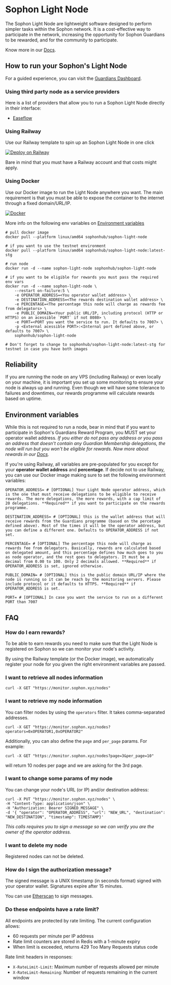 
# Sophon Light Node

The Sophon Light Node are lightweight software designed to perform simpler tasks within the Sophon network. It is a cost-effective way to participate in the network, increasing the opportunity for Sophon Guardians to be rewarded, and for the community to participate.

Know more in our [Docs](https://docs.sophon.xyz/sophon/sophon-guardians-and-nodes/sophon-nodes).

## How to run your Sophon's Light Node

For a guided experience, you can visit the [Guardians Dashboard](https://guardian.sophon.xyz).

### Using third party node as a service providers

Here is a list of providers that allow you to run a Sophon Light Node directly in their interface:
- [Easeflow](https://easeflow.io)

### Using Railway

Use our Railway template to spin up an Sophon Light Node in one click

[![Deploy on Railway](https://railway.app/button.svg)](https://railway.app/template/wEhaxi?referralCode=qB-i6S)

Bare in mind that you must have a Railway account and that costs might apply.

### Using Docker

Use our Docker image to run the Light Node anywhere you want. The main requirement is that you must be able to expose the container to the internet through a fixed domain/URL/IP.

[![Docker](https://cdn.icon-icons.com/icons2/2530/PNG/128/dockerhub_button_icon_151899.png)](https://hub.docker.com/r/sophonhub/sophon-light-node)

More info on the following env variables on [Environment variables](#environment-variables)

```
# pull docker image
docker pull --platform linux/amd64 sophonhub/sophon-light-node

# if you want to use the testnet environment
docker pull --platform linux/amd64 sophonhub/sophon-light-node:latest-stg

# run node
docker run -d --name sophon-light-node sophonhub/sophon-light-node

# if you want to be eligible for rewards you must pass the required env vars
docker run -d --name sophon-light-node \
    --restart on-failure:5 \
    -e OPERATOR_ADDRESS=<You operator wallet address> \
    -e DESTINATION_ADDRESS=<The rewards destination wallet address> \
    -e PERCENTAGE=<The percentage this node will charge as rewards fee from delegators> \
    -e PUBLIC_DOMAIN=<Your public URL/IP, including protocol (HTTP or HTTPS) on an acessible `PORT` if not 8080> \
    -e PORT=<PORT you want the service to run. It defaults to 7007> \
    -p <External acessible PORT>:<Internal port defined above, or defaults to 7007> \
    sophonhub/sophon-light-node

# Don't forget to change to sophonhub/sophon-light-node:latest-stg for testnet in case you have both images
```

## Reliability
If you are running the node on any VPS (including Railway) or even locally on your machine, it is important you set up some monitoring to ensure your node is always up and running. Even though we will have some tolerance to failures and downtimes, our rewards programme will calculate rewards based on uptime.

## Environment variables

While this is not required to run a node, bear in mind that if you want to participate in Sophon's Guardians Reward Program, you MUST set your operator wallet address. *If you either do not pass any address or you pass an address that doesn't contain any Guardian Membership delegations, the node will run but you won't be eligible for rewards. Now more about rewards in our [Docs](https://docs.sophon.xyz/sophon/sophon-guardians-and-nodes/node-rewards).*

If you're using Railway, all variables are pre-populated for you except for your **operator wallet address** and **percentage**. 
If decide not to use Railway, you can use our Docker image making sure to set the following environment variables:
```
OPERATOR_ADDRESS= # [OPTIONAL] Your Light Node operator address, which is the one that must receive delegations to be eligible to receive rewards. The more delegations, the more rewards, with a cap limit of 20 delegations. **Required** if you want to participate on the rewards programme.

DESTINATION_ADDRESS= # [OPTIONAL] this is the wallet address that will receive rewards from the Guardians programme (based on the percetage defined above). Most of the times it will be the operator address, but you can define a different one. Defaults to OPERATOR_ADDRESS if not set.

PERCENTAGE= # [OPTIONAL] The percentage this node will charge as rewards fee from delegators. Basically, rewards are calculated based on delegated amount, and this percentage defines how much goes to you as node operator, and the rest goes to delegators. It must be a decimal from 0.00 to 100. Only 2 decimals allowed. **Required** if OPERATOR_ADDRESS is set, ignored otherwise.

PUBLIC_DOMAIN= # [OPTIONAL] this is the public domain URL/IP where the node is running so it can be reach by the monitoring servers. Please include protocol or it defaults to HTTPS. **Required** if OPERATOR_ADDRESS is set.

PORT= # [OPTIONAL] In case you want the service to run on a different PORT than 7007
```

## FAQ

### How do I earn rewards?
To be able to earn rewards you need to make sure that the Light Node is registered on Sophon so we can monitor your node's activity.

By using the Railway template (or the Docker image), we automatically register your node for you given the right environment variables are passed.

### I want to retrieve all nodes information
```
curl -X GET "https://monitor.sophon.xyz/nodes"
```

### I want to retrieve my node information
You can filter nodes by using the `operators` filter. It takes comma-separated addresses.
```
curl -X GET "https://monitor.sophon.xyz/nodes?operators=0xOPERATOR1,0xOPERATOR2"
```
Additionally, you can also define the `page` and `per_page` params. For example:
```
curl -X GET "https://monitor.sophon.xyz/nodes?page=3&per_page=10"
```
will return 10 nodes per page and we are asking for the 3rd page.

### I want to change some params of my node
You can change your node's URL (or IP) and/or destination address: 
```
curl -X PUT "https://monitor.sophon.xyz/nodes" \
-H "Content-Type: application/json" \
-H "Authorization: Bearer SIGNED_MESSAGE" \
-d '{ "operator": "OPERATOR_ADDRESS", "url": "NEW_URL", "destination": "NEW_DESTINATION", "timestamp": TIMESTAMP}'
```
*This calls requires you to sign a message so we can verify you are the owner of the operator address.*

### I want to delete my node
Registered nodes can not be deleted.

### How do I sign the authorization message?
The signed message is a UNIX timestamp (in seconds format) signed with your operator wallet. Signatures expire after 15 minutes.

You can use [Etherscan](https://etherscan.io/verifiedSignatures#) to sign messages.

### Do these endpoints have a rate limit?
All endpoints are protected by rate limiting. The current configuration allows:

- 60 requests per minute per IP address
- Rate limit counters are stored in Redis with a 1-minute expiry
- When limit is exceeded, returns 429 Too Many Requests status code
  
Rate limit headers in responses:
- `X-RateLimit-Limit`: Maximum number of requests allowed per minute
- `X-RateLimit-Remaining`: Number of requests remaining in the current window


